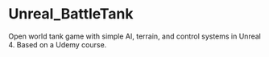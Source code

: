 # Unreal_BattleTank
Open world tank game with simple AI, terrain, and control systems in Unreal 4. Based on a Udemy course.
